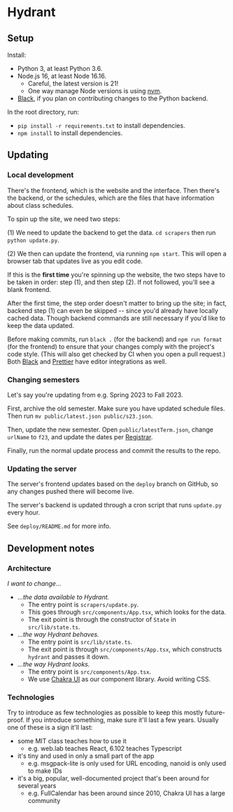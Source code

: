 # Hydrant

## Setup

Install:

- Python 3, at least Python 3.6.
- Node.js 16, at least Node 16.16.
  - Careful, the latest version is 21!
  - One way manage Node versions is using [nvm](https://github.com/nvm-sh/nvm).
- [Black](https://black.readthedocs.io/en/stable/index.html), if you plan on contributing changes to the Python backend.

In the root directory, run:

- `pip install -r requirements.txt` to install dependencies.
- `npm install` to install dependencies.

## Updating

### Local development

There's the frontend, which is the website and the interface. Then there's the backend, or the schedules, which are the files that have information about class schedules.

To spin up the site, we need two steps:

(1) We need to update the backend to get the data. `cd scrapers` then run `python update.py`.

(2) We then can update the frontend, via running `npm start`. This will open a browser tab that updates live as you edit code.

If this is the **first time** you're spinning up the website, the two steps have to be taken in order: step (1), and then step (2). If not followed, you'll see a blank frontend.

After the first time, the step order doesn't matter to bring up the site; in fact, backend step (1) can even be skipped -- since you'd already have locally cached data. Though backend commands are still necessary if you'd like to keep the data updated.

Before making commits, run `black .` (for the backend) and `npm run format` (for the frontend) to ensure that your changes comply with the project's code style. (This will also get checked by CI when you open a pull request.) Both [Black](https://black.readthedocs.io/en/stable/integrations/editors.html) and [Prettier](https://prettier.io/docs/en/editors) have editor integrations as well.

### Changing semesters

Let's say you're updating from e.g. Spring 2023 to Fall 2023.

First, archive the old semester. Make sure you have updated schedule files. Then run `mv public/latest.json public/s23.json`.

Then, update the new semester. Open `public/latestTerm.json`, change `urlName` to `f23`, and update the dates per [Registrar](https://registrar.mit.edu/calendar).

Finally, run the normal update process and commit the results to the repo.

### Updating the server

The server's frontend updates based on the `deploy` branch on GitHub, so any changes pushed there will become live.

The server's backend is updated through a cron script that runs `update.py` every hour.

See `deploy/README.md` for more info.

## Development notes

### Architecture

*I want to change...*

- *...the data available to Hydrant.*
  - The entry point is `scrapers/update.py`.
  - This goes through `src/components/App.tsx`, which looks for the data.
  - The exit point is through the constructor of `State` in `src/lib/state.ts`.
- *...the way Hydrant behaves.*
  - The entry point is `src/lib/state.ts`.
  - The exit point is through `src/components/App.tsx`, which constructs `hydrant` and passes it down.
- *...the way Hydrant looks.*
  - The entry point is `src/components/App.tsx`.
  - We use [Chakra UI](https://chakra-ui.com/) as our component library. Avoid writing CSS.

### Technologies

Try to introduce as few technologies as possible to keep this mostly future-proof. If you introduce something, make sure it'll last a few years. Usually one of these is a sign it'll last:

- some MIT class teaches how to use it
  - e.g. web.lab teaches React, 6.102 teaches Typescript
- it's tiny and used in only a small part of the app
  - e.g. msgpack-lite is only used for URL encoding, nanoid is only used to make IDs
- it's a big, popular, well-documented project that's been around for several years
  - e.g. FullCalendar has been around since 2010, Chakra UI has a large community
